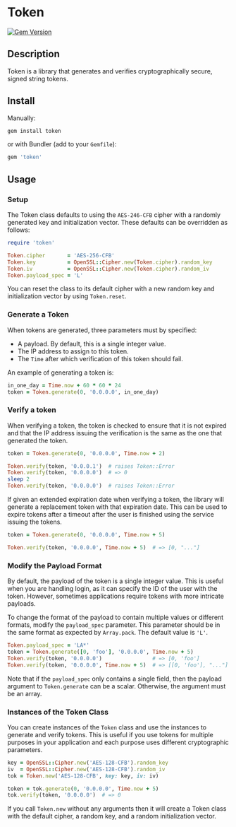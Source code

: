 # Token

[![Gem Version](https://badge.fury.io/rb/token.svg)](http://rubygems.org/gems/token)

## Description

Token is a library that generates and verifies cryptographically secure, signed
string tokens.

## Install

Manually:

```bash
gem install token
```

or with Bundler (add to your `Gemfile`):

```ruby
gem 'token'
```

## Usage

### Setup

The Token class defaults to using the `AES-246-CFB` cipher with a randomly
generated key and initialization vector.  These defaults can be overridden as
follows:

```ruby
require 'token'

Token.cipher       = 'AES-256-CFB'
Token.key          = OpenSSL::Cipher.new(Token.cipher).random_key
Token.iv           = OpenSSL::Cipher.new(Token.cipher).random_iv
Token.payload_spec = 'L'
```

You can reset the class to its default cipher with a new random key and
initialization vector by using `Token.reset`.

### Generate a Token

When tokens are generated, three parameters must by specified:

 * A payload.  By default, this is a single integer value.
 * The IP address to assign to this token.
 * The `Time` after which verification of this token should fail.

An example of generating a token is:

```ruby
in_one_day = Time.now + 60 * 60 * 24
token = Token.generate(0, '0.0.0.0', in_one_day)
```

### Verify a token

When verifying a token, the token is checked to ensure that it is not expired
and that the IP address issuing the verification is the same as the
one that generated the token.

```ruby
token = Token.generate(0, '0.0.0.0', Time.now + 2)

Token.verify(token, '0.0.0.1')  # raises Token::Error
Token.verify(token, '0.0.0.0')  # => 0
sleep 2
Token.verify(token, '0.0.0.0')  # raises Token::Error
```

If given an extended expiration date when verifying a token, the library will
generate a replacement token with that expiration date.  This can be used to
expire tokens after a timeout after the user is finished using the service
issuing the tokens.

```ruby
token = Token.generate(0, '0.0.0.0', Time.now + 5)

Token.verify(token, '0.0.0.0', Time.now + 5)  # => [0, "..."]
```

### Modify the Payload Format

By default, the payload of the token is a single integer value.  This is useful
when you are handling login, as it can specify the ID of the user with the
token.  However, sometimes applications require tokens with more intricate
payloads.

To change the format of the payload to contain multiple values or different
formats, modify the `payload_spec` parameter.  This parameter should be in the
same format as expected by `Array.pack`.  The default value is `'L'`.

```ruby
Token.payload_spec = 'LA*'
token = Token.generate([0, 'foo'], '0.0.0.0', Time.now + 5)
Token.verify(token, '0.0.0.0')                # => [0, 'foo']
Token.verify(token, '0.0.0.0', Time.now + 5)  # => [[0, 'foo'], "..."]
```

Note that if the `payload_spec` only contains a single field, then the payload
argument to `Token.generate` can be a scalar. Otherwise, the argument must be
an array.

### Instances of the Token Class

You can create instances of the `Token` class and use the instances to generate
and verify tokens.  This is useful if you use tokens for multiple purposes in
your application and each purpose uses different cryptographic parameters.

```ruby
key = OpenSSL::Cipher.new('AES-128-CFB').random_key
iv  = OpenSSL::Cipher.new('AES-128-CFB').random_iv
tok = Token.new('AES-128-CFB', key: key, iv: iv)

token = tok.generate(0, '0.0.0.0', Time.now + 5)
tok.verify(token, '0.0.0.0')  # => 0
```

If you call `Token.new` without any arguments then it will create a Token class
with the default cipher, a random key, and a random initialization vector.
